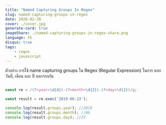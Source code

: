 ```yaml
---
title: "Named Capturing Groups In Regex"
slug: named-capturing-groups-in-regex
date: 2020-02-28
cover: ./cover.jpg
generate-card: true
imageShare: ./named-capturing-groups-in-regex-share.png
language: th
disqus: true
tags:
    - regex
    - javascript
---
```


ตัวอย่าง การใช้ name capturing groups ใน Regex (Regular Expression) ในการ แยก วันที่, เดือน และ ปี ออกจากกัน


``` javascript

const re = /(?<year>\d{4})-(?<month>\d{2})-(?<day>\d{2})/g;

const result = re.exec('2019-06-23');

console.log(result.groups.year); //2019
console.log(result.groups.month); //06
console.log(result.groups.day); //23


```
